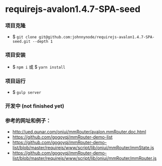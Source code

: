 requirejs-avalon1.4.7-SPA-seed
===

### 项目克隆
- $ `git clone git@github.com:johnnynode/requirejs-avalon1.4.7-SPA-seed.git --depth 1`

### 项目安装
- $ `npm i` 或 $ `yarn install` 

### 项目运行
- $ `gulp server`

### 开发中 (not finished yet)

### 参考的网址和例子：
- http://ued.qunar.com/oniui/mmRouter/avalon.mmRouter.doc.html
- https://github.com/gogoyqj/mmRouter-demo-list
- https://github.com/gogoyqj/mmRouter-demo-list/blob/master/requirejs/www/script/lib/oniui/mmRouter/mmState.js
- https://github.com/gogoyqj/mmRouter-demo-list/blob/master/requirejs/www/script/lib/oniui/mmRouter/mmRouter.js
